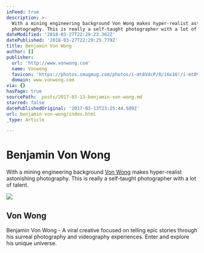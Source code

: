 ```yaml
---
inFeed: true
description: >-
  With a mining engineering background Von Wong makes hyper-realist astonishing
  photography. This is really a self-taught photographer with a lot of talent.
dateModified: '2018-03-27T22:29:23.362Z'
datePublished: '2018-03-27T22:29:25.779Z'
title: Benjamin Von Wong
author: []
publisher:
  url: 'http://www.vonwong.com'
  name: Vonwong
  favicon: 'https://photos.smugmug.com/photos/i-mt8VdcP/0/16x16!/i-mt8VdcP-16x16!.png'
  domain: www.vonwong.com
via: {}
hasPage: true
sourcePath: _posts/2017-03-13-benjamin-von-wong.md
starred: false
datePublishedOriginal: '2017-03-13T23:25:44.589Z'
url: benjamin-von-wong/index.html
_type: Article

---
```

# Benjamin Von Wong

With a mining engineering background [Von Wong][0] makes hyper-realist astonishing photography. This is really a self-taught photographer with a lot of talent.

<article style=""><img src="https://imgflo.herokuapp.com/graph/2b2431f8e7ba7b0/d3ae238901a97bebb94cfcf03064ea99/noop.jpg?input=https%3A%2F%2Fphotos.smugmug.com%2Fphotos%2Fi-SHVDZXv%2F0%2FL%2Fi-SHVDZXv-L.jpg" /><h1>Von Wong</h1><p>Benjamin Von Wong - A viral creative focused on telling epic stories through his surreal photography and videography experiences. Enter and explore his unique universe.</p></article>



[0]: http://www.vonwong.com/ "Von Wong Website"